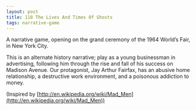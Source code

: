 ```yaml
---
layout: post
title: 118 The Lives And Times Of Ghosts
tags: narrative-game
---
```

A narrative game, opening on the grand ceremony of the 1964 World’s Fair, in New York City.

This is an alternate history narrative; play as a young businessman in advertising, following him through the rise and fall of his success on Madison Avenue.  Our protagonist, Jay Arthur Fairfax, has an abusive home relationship, a destructive work environment, and a poisonous addiction to money.

(Inspired by [http://en.wikipedia.org/wiki/Mad_Men](http://en.wikipedia.org/wiki/Mad_Men))
